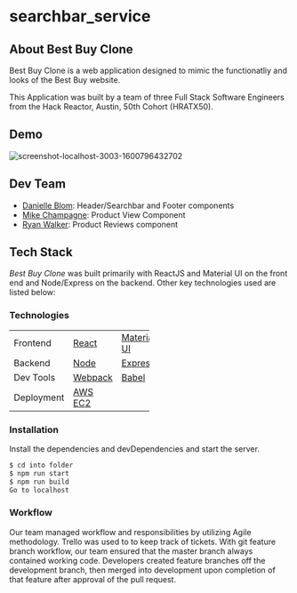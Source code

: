 # searchbar_service

## About Best Buy Clone
Best Buy Clone is a web application designed to mimic the functionatliy and looks of the Best Buy website.

This Application was built by a team of three Full Stack Software Engineers from the Hack Reactor, Austin, 50th Cohort (HRATX50).

## Demo
![screenshot-localhost-3003-1600796432702](https://user-images.githubusercontent.com/65248215/93917685-ebf01b80-fcd0-11ea-88e5-077834c63edc.png)



## Dev Team

  * [Danielle Blom]: Header/Searchbar and Footer components
  * [Mike Champagne]: Product View Component
  * [Ryan Walker]: Product Reviews component


## Tech Stack 
*Best Buy Clone* was built primarily with ReactJS and Material UI on the front end and Node/Express on the backend. Other key technologies used are listed below: 

### Technologies

<table style="width:50%">
  <tr>
    <td class="subheading">Frontend</td>
    <td><a href="https://reactjs.org/">React</a></td>
    <td><a href="https://material-ui.com/">Material UI</a></td>
  </tr>
  <tr rowspan="2">
    <td class="subheading">Backend</td>
    <td><a href="http://nodejs.org">Node</a></td> 
    <td><a href="http://expressjs.com">Express</a></td>
    <td><a href="https://www.mongodb.com">MongoDB</a></td>
    <td><a href="https://mongoosejs.com/">Mongoose</a></td>
  </tr>
  <tr>
      <td class="subheading">Dev Tools</td>
      <td><a href="https://webpack.js.org/">Webpack</a></td>
      <td><a href="https://babeljs.io/">Babel</a></td>
      <td><a href="https://www.npmjs.com/">NPM</a></td>
    </tr>
 <tr>
      <td class="subheading">Deployment</td>
      <td><a href="https://aws.amazon.com/ec2/">AWS EC2</a></td>
    </tr>
</table>

### Installation
Install the dependencies and devDependencies and start the server.

```sh
$ cd into folder
$ npm run start
$ npm run build
Go to localhost
```

### Workflow
Our team managed workflow and responsibilities by utilizing Agile methodology. Trello was used to to keep track of tickets. With git feature branch workflow, our team ensured that the master branch always contained working code. Developers created feature branches off the development branch, then merged into development upon completion of that feature after approval of the pull request.

[//]: # (These are reference links used in the body of this note and get stripped out when the markdown processor does its job. There is no need to format nicely because it shouldn't be seen. Thanks SO - http://stackoverflow.com/questions/4823468/store-comments-in-markdown-syntax)


   [Danielle Blom]: <https://github.com/dlblom>
   [Mike Champagne]: <https://github.com/GeauxDrum>
   [Ryan Walker]: <https://github.com/jryanwalker93>

